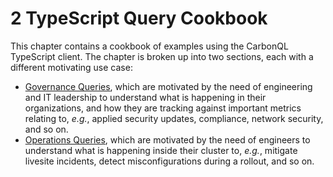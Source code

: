 # **2** TypeScript Query Cookbook

This chapter contains a cookbook of examples using the CarbonQL TypeScript client. The chapter is broken up into two sections, each with a different motivating use case:

* [Governance Queries][gov], which are motivated by the need of engineering and IT leadership to understand what is happening in their organizations, and how they are tracking against important metrics relating to, _e.g._, applied security updates, compliance, network security, and so on.
* [Operations Queries][ops], which are motivated by the need of engineers to understand what is happening inside their cluster to, _e.g._, mitigate livesite incidents, detect misconfigurations during a rollout, and so on.



[gov]: https://hausdorff.gitbooks.io/carbonql/content/typescript/governance-queries.html
[ops]: https://hausdorff.gitbooks.io/carbonql/content/typescript/operations.html
